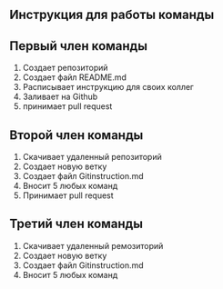 ## Инструкция для работы команды

## Первый член команды

1. Создает репозиторий 
2. Создает файл README.md
3. Расписывает инструкцию для своих коллег
4. Заливает на Github
4. принимает pull request

## Второй член команды

1. Скачивает удаленный репозиторий
2. Создает новую ветку
3. Создает файл Gitinstruction.md
4. Вносит 5 любых команд
5. Принимает pull request

## Третий член команды

1. Скачивает удаленный ремозиторий
2. Создает новую ветку
3. Создает файл Gitinstruction.md
4. Вносит 5 любых команд 

